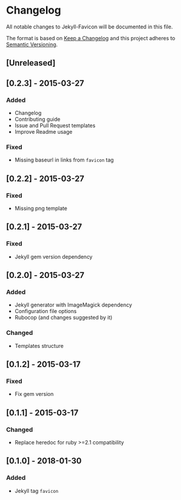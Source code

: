 # Changelog
All notable changes to Jekyll-Favicon will be documented in this file.

The format is based on [Keep a Changelog](http://keepachangelog.com/en/1.0.0/)
and this project adheres to [Semantic Versioning](http://semver.org/spec/v2.0.0.html).

## [Unreleased]

## [0.2.3] - 2015-03-27
### Added
- Changelog
- Contributing guide
- Issue and Pull Request templates
- Improve Readme usage

### Fixed
- Missing baseurl in links from `favicon` tag

## [0.2.2] - 2015-03-27
### Fixed
- Missing png template

## [0.2.1] - 2015-03-27
### Fixed
- Jekyll gem version dependency

## [0.2.0] - 2015-03-27
### Added
- Jekyll generator with ImageMagick dependency
- Configuration file options
- Rubocop (and changes suggested by it)

### Changed
- Templates structure

## [0.1.2] - 2015-03-17
### Fixed
- Fix gem version

## [0.1.1] - 2015-03-17
### Changed
- Replace heredoc for ruby >=2.1 compatibility

## [0.1.0] - 2018-01-30
### Added
- Jekyll tag `favicon`
